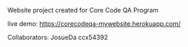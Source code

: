 Website project created for Core Code QA Program

live demo: https://corecodeqa-mywebsite.herokuapp.com/

Collaborators:
JosueDa
ccx54392
